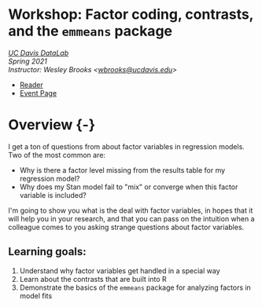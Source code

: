 # Workshop: Factor coding, contrasts, and the `emmeans` package

_[UC Davis DataLab](https://datalab.ucdavis.edu/)_  
_Spring 2021_  
_Instructor: Wesley Brooks <<wbrooks@ucdavis.edu>>_  

* [Reader](https://ucdavisdatalab.github.io/workshop_factors_emmeans/)
* [Event Page](https://d-rug.github.io)

# Overview {-}

I get a ton of questions from about factor variables in regression models. Two of the most common are:
- Why is there a factor level missing from the results table for my regression model?
- Why does my Stan model fail to "mix" or converge when this factor variable is included?

I'm going to show you what is the deal with factor variables, in hopes that it will help you in your research, and that you can pass on the intuition when a colleague comes to you asking strange questions about factor variables.

## Learning goals:

1. Understand why factor variables get handled in a special way
2. Learn about the contrasts that are built into R
3. Demonstrate the basics of the `emmeans` package for analyzing factors in model fits
